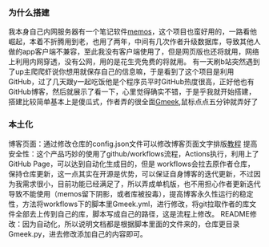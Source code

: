 ### 为什么搭建
我本身自己内网服务器有一个笔记软件[memos](https://github.com/usememos/memos)，这个项目也蛮好用的，一路看他崛起，本着不折腾用到老，也用了两年，中间有几次作者升级数据库，导致其他人做的app客户端不兼容，至此我没有客户端使用了，但是网页版也还将就用，网络上利用内网穿透，没有公网，用的是花生壳免费的将就用。
有一天刷b站突然遇到了up主爬爬虾说你想用就保存自己的信息嘛，于是看到了这个项目是利用GitHub，过了几天跟y一起吃饭他是个程序员平时GitHub热度很高，正好他也有GitHub博客，然后就展示了看一下，心里觉得确实不错，于是乎我就开始搭建，搭建比较简单基本上是傻瓜式，作者弄的很全面[Gmeek](https://github.com/Meekdai/Gmeek),鼠标点点五分钟就弄好了
### 本土化
博客页面：通过修改仓库的config.json文件可以修改博客页面文字排版[教程](https://blog.meekdai.com/post/Gmeek-kuai-su-shang-shou.html)
提高安全性：这个产品巧妙的使用了github/workflows流程，Actions执行，利用上了GitHub Page，可以达到自动化生成目的，但是 workflows会拉去原作者仓库，保持仓库更新，这一点其实在开源是优势，可以保证自身博客的迭代更新，不过因为我需求很小，目前功能已经满足了，所以弄成单机版，也不用担心作者更新迭代导致不能使用（memos留下阴影，或者库被投毒），提高博客永久性运行的稳定性，方法将workflows下的脚本里Gmeek.yml，进行修改，将git拉取作者的库文件全部去上传到自己的库，脚本写成自己的路径，这是流程上修改。
README修改：因为自动化，所以说明文档都是根据脚本里面的文件来的，仓库更目录Gmeek.py，进去修改添加自己的内容即可。
